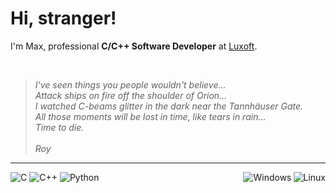 # Hi, stranger!

I'm Max, professional **C/C++ Software Developer** at [Luxoft](https://www.luxoft.com/).

&nbsp;

> *I've seen things you people wouldn't believe...*\
> *Attack ships on fire off the shoulder of Orion...*\
> *I watched C-beams glitter in the dark near the Tannhäuser Gate.*\
> *All those moments will be lost in time, like tears in rain...*\
> *Time to die.*\
>\
> <cite>Roy</cite>

---
<div>
  <!--- Languages --->
  <img alt="C"       src="https://img.shields.io/badge/Lang-C-green?style=flat&logoColor=white">
  <img alt="C++"     src="https://img.shields.io/badge/Lang-C++-green?style=flat&logoColor=white">
  <img alt="Python"  src="https://img.shields.io/badge/Lang-Python-green?style=flat&logoColor=white">
  <!--- OS --->
  <img alt="Linux"   align="right" src="https://img.shields.io/badge/Linux-blue?style=flat&logo=linux&logoColor=white" >
  <img alt="Windows" align="right" src="https://img.shields.io/badge/Windows-blue?style=flat&logo=windows&logoColor=white" >
</div>
